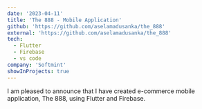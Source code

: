 ```yaml
---
date: '2023-04-11'
title: 'The 888 - Mobile Application'
github: 'https://github.com/aselamadusanka/the_888'
external: 'https://github.com/aselamadusanka/the_888'
tech:
  - Flutter
  - Firebase
  - vs code
company: 'Softmint'
showInProjects: true
---
```


I am pleased to announce that I have created e-commerce mobile application, The 888, using Flutter and Firebase.
